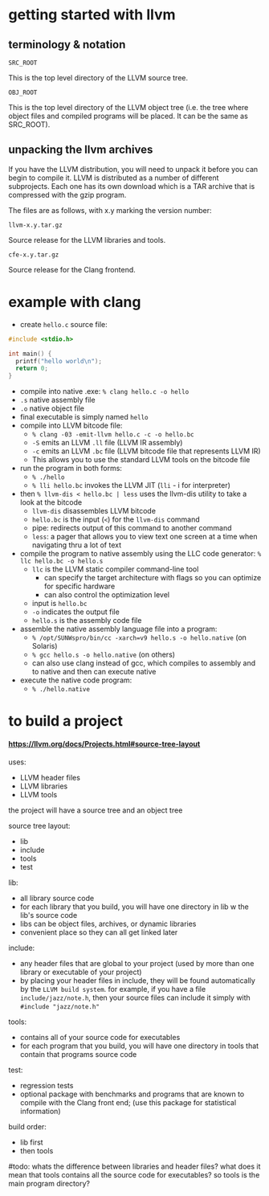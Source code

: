 # getting started with llvm

## terminology & notation

`SRC_ROOT`

This is the top level directory of the LLVM source tree.

`OBJ_ROOT`

This is the top level directory of the LLVM object tree (i.e. the tree where object files and compiled programs will be placed. It can be the same as SRC_ROOT).

## unpacking the llvm archives

If you have the LLVM distribution, you will need to unpack it before you can begin to compile it. LLVM is distributed as a number of different subprojects. Each one has its own download which is a TAR archive that is compressed with the gzip program.

The files are as follows, with x.y marking the version number:

`llvm-x.y.tar.gz`

Source release for the LLVM libraries and tools.

`cfe-x.y.tar.gz`

Source release for the Clang frontend.

# example with clang

- create `hello.c` source file:

```c
#include <stdio.h>

int main() {
  printf("hello world\n");
  return 0;
}
```

- compile into native .exe: `% clang hello.c -o hello`
- `.s` native assembly file
- `.o` native object file 
- final executable is simply named `hello`
- compile into LLVM bitcode file: 
  - `% clang -03 -emit-llvm hello.c -c -o hello.bc`
  - `-S` emits an LLVM `.ll` file (LLVM IR assembly)
  - `-c` emits an LLVM `.bc` file (LLVM bitcode file that represents LLVM IR)
  - This allows you to use the standard LLVM tools on the bitcode file
- run the program in both forms:
  - `% ./hello` 
  - `% lli hello.bc` invokes the LLVM JIT (`lli` - i for interpreter) 
- then `% llvm-dis < hello.bc | less` uses the llvm-dis utility to take a look at the bitcode
  - `llvm-dis` disassembles LLVM bitcode
  - `hello.bc` is the input (`<`) for the `llvm-dis` command
  - pipe: redirects output of this command to another command
  - `less`: a pager that allows you to view text one screen at a time when navigating thru a lot of text
- compile the program to native assembly using the LLC code generator: `% llc hello.bc -o hello.s`
  - `llc` is the LLVM static compiler command-line tool 
    - can specify the target architecture with flags so you can optimize for specific hardware
    - can also control the optimization level
  - input is `hello.bc`
  - `-o` indicates the output file
  - `hello.s` is the assembly code file
- assemble the native assembly language file into a program:
  - `% /opt/SUNWspro/bin/cc -xarch=v9 hello.s -o hello.native` (on Solaris)
  - `% gcc hello.s -o hello.native` (on others)
  - can also use clang instead of gcc, which compiles to assembly and to native and then can execute native
- execute the native code program:
  - `% ./hello.native`


# to build a project
#### https://llvm.org/docs/Projects.html#source-tree-layout

uses:
- LLVM header files
- LLVM libraries
- LLVM tools

the project will have a source tree and an object tree

source tree layout:
- lib
- include
- tools
- test

lib:
- all library source code
- for each library that you build, you will have one directory in lib w the lib's source code
- libs can be object files, archives, or dynamic libraries
- convenient place so they can all get linked later

include:
- any header files that are global to your project (used by more than one library or executable of your project)
- by placing your header files in include, they will be found automatically by the `LLVM build system`. for example, if you have a file `include/jazz/note.h`, then your source files can include it simply with `#include "jazz/note.h"`

tools:
- contains all of your source code for executables
- for each program that you build, you will have one directory in tools that contain that programs source code

test:
- regression tests
- optional package with benchmarks and programs that are known to compile with the Clang front end; (use this package for statistical information)

build order:
- lib first
- then tools


#todo:
whats the difference between libraries and header files?
what does it mean that tools contains all the source code for executables? so tools is the main program directory?